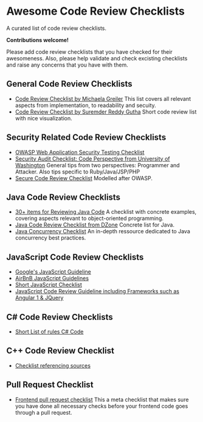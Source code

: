 # Awesome Code Review Checklists

A curated list of code review checklists. 

**Contributions welcome!**

Please add code review checklists that you have checked for their awesomeness. 
Also, please help validate and check excisting checklists and raise any concerns that you have with them.


## General Code Review Checklists
- [Code Review Checklist by Michaela Greiler](https://www.michaelagreiler.com/code-review-checklist-2/) This list covers all relevant aspects from implementation, to readability and secuity.
- [Code Review Checklist by Suremder Reddy Gutha](https://www.evoketechnologies.com/blog/code-review-checklist-perform-effective-code-reviews/) Short code review list with nice visualization.

## Security Related Code Review Checklists
- [OWASP Web Application Security Testing Checklist](https://github.com/0xRadi/OWASP-Web-Checklist)
- [Security Audit Checklist: Code Perspective from University of Washington](https://courses.cs.washington.edu/courses/cse403/10wi/lectures/security_audit_checklist.pdf) General tips from two perspectives: Programmer and Attacker. Also tips specific to Ruby/Java/JSP/PHP
- [Secure Code Review Checklist](https://github.com/softwaresecured/secure-code-review-checklist) Modelled after OWASP.

## Java Code Review Checklists
- [30+ items for Reviewing Java Code](https://www.java-success.com/30-java-code-review-checklist-items/)  A checklist with concrete examples, covering aspects relevant to object-oriented programming.
- [Java Code Review Checklist from DZone](https://dzone.com/articles/java-code-review-checklist) Concrete list for Java.
- [Java Concurrency Checklist](https://github.com/code-review-checklists/java-concurrency) An in-depth ressource dedicated to Java concurrency best practices.

## JavaScript Code Review Checklists
- [Google's JavaScript Guideline](https://google.github.io/styleguide/jsguide.html)
- [AirBnB JavaScript Guidelines](https://github.com/airbnb/javascript)
- [Short JavaScript Checklist](https://github.com/itsallrelative/Javascript-Code-Review-Checklist)
- [JavaScript Code Review Guideline including Frameworks such as Angular 1 & JQuery](https://github.com/kdsingharneja/the-javascript-code-review-checklist)

## C# Code Review Checklists
- [Short List of rules C# Code](https://github.com/samuelwill/csharp-code-review-checklist)

## C++ Code Review Checklist
- [Checklist referencing sources](https://github.com/swomack/cpp-code-review-checklist)

## Pull Request Checklist
- [Frontend pull request checklist](https://github.com/sapegin/frontend-pull-request-checklist) This a meta checklist that makes sure you have done all necessary checks before your frontend code goes through a pull request.

